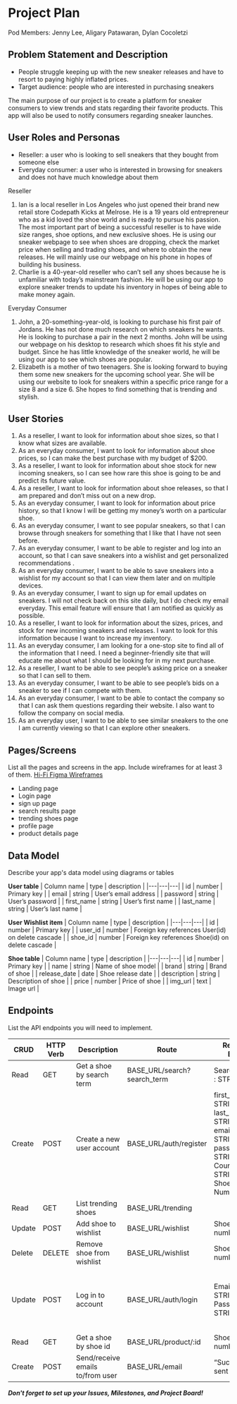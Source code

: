 # Project Plan

Pod Members: Jenny Lee, Aligary Patawaran, Dylan Cocoletzi

## Problem Statement and Description

- People struggle keeping up with the new sneaker releases and have to resort to paying highly inflated prices.
- Target audience: people who are interested in purchasing sneakers

The main purpose of our project is to create a platform for sneaker consumers to view trends and stats regarding their favorite products. This app will also be used to notify consumers regarding sneaker launches. 

## User Roles and Personas

- Reseller: a user who is looking to sell sneakers that they bought from someone else
- Everyday consumer: a user who is interested in browsing for sneakers and does not have much knowledge about them

Reseller
1. Ian is a local reseller in Los Angeles who just opened their brand new retail store Codepath Kicks at Melrose. He is a 19 years old entrepreneur who as a kid loved the shoe world and is ready to pursue his passion. The most important part of being a successful reseller is to have wide size ranges, shoe options, and new exclusive shoes. He is using our sneaker webpage to see when shoes are dropping, check the market price when selling and trading shoes, and where to obtain the new releases. He will mainly use our webpage on his phone in hopes of building his business.
2. Charlie is a 40-year-old reseller who can’t sell any shoes because he is unfamiliar with today’s mainstream fashion. He will be using our app to explore sneaker trends to update his inventory in hopes of being able to make money again.

Everyday Consumer
1. John, a 20-something-year-old, is looking to purchase his first pair of Jordans. He has not done much research on which sneakers he wants. He is looking to purchase a pair in the next 2 months. John will be using our webpage on his desktop to research which shoes fit his style and budget. Since he has little knowledge of the sneaker world, he will be using our app to see which shoes are popular.
2. Elizabeth is a mother of two teenagers. She is looking forward to buying them some new sneakers for the upcoming school year. She will be using our website to look for sneakers within a specific price range for a size 8 and a size 6. She hopes to find something that is trending and stylish.

## User Stories

1. As a reseller, I want to look for information about shoe sizes, so that I know what sizes are available.
2. As an everyday consumer, I want to look for information about shoe prices, so I can make the best purchase with my budget of $200.
3. As a reseller, I want to look for information about shoe stock for new incoming sneakers, so I can see how rare this shoe is going to be and predict its future value.
4. As a reseller, I want to look for information about shoe releases, so that I am prepared and don’t miss out on a new drop.
5. As an everyday consumer, I want to look for information about price history, so that I know I will be getting my money’s worth on a particular shoe.
6. As an everyday consumer, I want to see popular sneakers, so that I can browse through sneakers for something that I like that I have not seen before.
7. As an everyday consumer, I want to be able to register and log into an account, so that I can save sneakers into a wishlist and get personalized recommendations .
8. As an everyday consumer, I want to be able to save sneakers into a wishlist for my account so that I can view them later and on multiple devices.
9. As an everyday consumer, I want to sign up for email updates on sneakers. I will not check back on this site daily, but I do check my email everyday. This email feature will ensure that I am notified as quickly as possible.
10. As a reseller, I want to look for information about the sizes, prices, and stock for new incoming sneakers and releases. I want to look for this information because I want to increase my inventory.
11. As an everyday consumer, I am looking for a one-stop site to find all of the information that I need. I need a beginner-friendly site that will educate me about what I should be looking for in my next purchase.
12. As a reseller, I want to be able to see people’s asking price on a sneaker so that I can sell to them.
13. As an everyday consumer, I want to be able to see people’s bids on a sneaker to see if I can compete with them.
14. As an everyday consumer, I want to be able to contact the company so that I can ask them questions regarding their website. I also want to follow the company on social media.
15. As an everyday user, I want to be able to see similar sneakers to the one I am currently viewing so that I can explore other sneakers.

## Pages/Screens

List all the pages and screens in the app. Include wireframes for at least 3 of them.
[Hi-Fi Figma Wireframes](https://www.figma.com/file/U9nXsh6TG035u4lbtd5ohS/Untitled?node-id=0%3A1)

- Landing page
- Login page
- sign up page
- search results page
- trending shoes page
- profile page
- product details page

## Data Model

Describe your app's data model using diagrams or tables

**User table**
| Column name |  type  |      description     |
|---|---|---|
|     id      | number |     Primary key      |
|    email    | string | User’s email address |
|   password  | string |    User’s password   |
|  first_name | string |   User’s first name  |
|  last_name  | string |   User’s last name   |



**User Wishlist item**
| Column name |  type  |                     description                   |
|---|---|---|
|     id      | number |                    Primary key                    |
|   user_id   | number | Foreign key references User(id) on delete cascade |
|   shoe_id   | number | Foreign key references Shoe(id) on delete cascade |



**Shoe table**
|   Column name |   type  |     description     |
|---|---|---|
|      id      | number  |    Primary key      | 
|      name    | string  | Name of shoe model  |
|    brand     | string  |    Brand of shoe    |
| release_date |  date   |  Shoe release date  |
| description  | string  | Description of shoe |
|     price    | number  |   Price of shoe     |
|    img_url   |  text   |     Image url       | 


## Endpoints

List the API endpoints you will need to implement.

|  CRUD  | HTTP Verb |            Description           | Route | Request Body | Response Body |        User Stories         |
|---|---|---|---|---|---|---|
|  Read  |    GET    |    Get a shoe by search term     | BASE_URL/search?search_term | Search_term : STRING | Shoes: [{‘shoe’}] |        1,2,3,5,10,11,15      |
| Create |    POST   |     Create a new user account    | BASE_URL/auth/register | first_name: STRING, last_name: STRING, email: STRING, password: STRING, Country: STRING, Shoe_size: Number | { id: int, email: string, first_name: string, last_name: string, country: string, shoe_size: int } |               7              |
|  Read  |    GET    |        List trending shoes       | BASE_URL/trending | | {‘trending’: [{‘shoe’}]} |        1,2,4,5,6,10,11       |
| Update |   POST    |      Add shoe to wishlist        | BASE_URL/wishlist | Shoe_id: number | |            7,8              |
| Delete |  DELETE   |     Remove shoe from wishlist    | BASE_URL/wishlist | Shoe_id: number | |            7,8              |
| Update |   POST    |        Log in to account         | BASE_URL/auth/login | Email: STRING, Password: STRING | { id: int, email: string, first_name: string, last_name: string } |               7              |
|  Read  |    GET    |      Get a shoe by shoe id       | BASE_URL/product/:id | Shoe_id: number | Shoes: [{‘shoe’}] |  1,2,3,4,5,10,11, 12, 13, 15 |
| Create |    POST   | Send/receive emails to/from user | BASE_URL/email | “Successfully sent email” |           9, 14            |


***Don't forget to set up your Issues, Milestones, and Project Board!***
